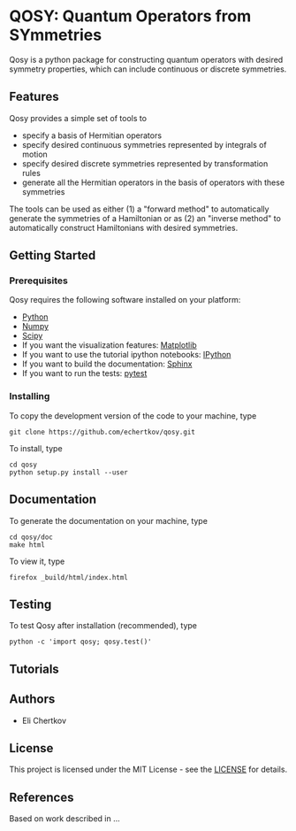 # QOSY: Quantum Operators from SYmmetries

Qosy is a python package for constructing quantum operators with desired symmetry properties, which can include continuous or discrete symmetries. 

## Features

Qosy provides a simple set of tools to
- specify a basis of Hermitian operators
- specify desired continuous symmetries represented by integrals of motion
- specify desired discrete symmetries represented by transformation rules
- generate all the Hermitian operators in the basis of operators with these symmetries

The tools can be used as either (1) a "forward method" to automatically generate the symmetries of a Hamiltonian or as (2) an "inverse method" to automatically construct Hamiltonians with desired symmetries.

## Getting Started

### Prerequisites

Qosy requires the following software installed on your platform:
- [Python](https://www.python.org/)
- [Numpy](https://www.numpy.org/)
- [Scipy](https://www.scipy.org/)
- If you want the visualization features: [Matplotlib](https://www.matplotlib.org/)
- If you want to use the tutorial ipython notebooks: [IPython](https://www.ipython.org/)
- If you want to build the documentation: [Sphinx](http://www.sphinx-doc.org/)
- If you want to run the tests: [pytest](https://pytest.org)

### Installing

To copy the development version of the code to your machine, type
```
git clone https://github.com/echertkov/qosy.git
```
To install, type
```
cd qosy
python setup.py install --user
```

## Documentation

To generate the documentation on your machine, type

```
cd qosy/doc
make html
```

To view it, type

```
firefox _build/html/index.html
```

<!--- TODO: Create a link to the documentation on github. -->

## Testing

To test Qosy after installation (recommended), type
```
python -c 'import qosy; qosy.test()'
```

## Tutorials

<!--- TODO: Create a few tutorials. At least two: one of forward method, one of inverse method. -->

## Authors

- Eli Chertkov

## License

This project is licensed under the MIT License - see the [LICENSE](./LICENSE) for details.

## References

Based on work described in ... <!--- [TODO: cite] -->
